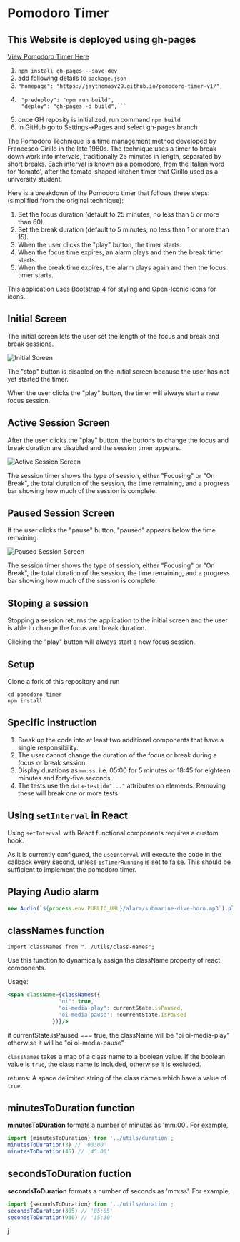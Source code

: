 # Pomodoro Timer

## This Website is deployed using gh-pages
[View Pomodoro Timer Here](https://jaythomasv29.github.io/pomodoro-timer-v1/)
1. `npm install gh-pages --save-dev`
1. add following details to `package.json`
1. `"homepage": "https://jaythomasv29.github.io/pomodoro-timer-v1/",`
1. ```"scripts": {
    "predeploy": "npm run build",
    "deploy": "gh-pages -d build",```
1. once GH reposity is initialized, run command `npm build`
1. In GitHub go to Settings->Pages and select gh-pages branch

The Pomodoro Technique is a time management method developed by Francesco Cirillo in the late 1980s.
The technique uses a timer to break down work into intervals, traditionally 25 minutes in length, separated by short breaks. Each interval is known as a pomodoro, from the Italian word for 'tomato', after the tomato-shaped kitchen timer that Cirillo used as a university student.

Here is a breakdown of the Pomodoro timer that follows these steps: (simplified from the original technique):

1. Set the focus duration (default to 25 minutes, no less than 5 or more than 60).
1. Set the break duration (default to 5 minutes, no less than 1 or more than 15).
1. When the user clicks the "play" button, the timer starts.
1. When the focus time expires, an alarm plays and then the break timer starts.
1. When the break time expires, the alarm plays again and then the focus timer starts.

This application uses [Bootstrap 4](https://getbootstrap.com/) for styling and [Open-Iconic icons](https://useiconic.com/open) for icons.

## Initial Screen

The initial screen lets the user set the length of the focus and break and break sessions. 

![Initial Screen](./docs/pomodoro-initial-screen.png)

The "stop" button is disabled on the initial screen because the user has not yet started the timer.  

When the user clicks the "play" button, the timer will always start a new focus session.

## Active Session Screen

After the user clicks the "play" button, the buttons to change the focus and break duration are disabled and the session timer appears. 

![Active Session Screen](./docs/pomodoro-active-sesson.png) 

The session timer shows the type of session, either "Focusing" or "On Break", the total duration of the session, the time remaining, and a progress bar showing how much of the session is complete.

## Paused Session Screen

If the user clicks the "pause" button, "paused" appears below the time remaining. 

![Paused Session Screen](./docs/pomodoro-paused-session.png) 

The session timer shows the type of session, either "Focusing" or "On Break", the total duration of the session, the time remaining, and a progress bar showing how much of the session is complete.

## Stoping a session

Stopping a session returns the application to the initial screen and the user is able to change the focus and break duration. 

Clicking the "play" button will always start a new focus session.

## Setup

Clone a fork of this repository and run

```shell
cd pomodoro-timer
npm install
```


## Specific instruction

1. Break up the code into at least two additional components that have a single responsibility.
1. The user cannot change the duration of the focus or break during a focus or break session. 
1. Display durations as `mm:ss`. i.e. 05:00 for 5 minutes or 18:45 for eighteen minutes and forty-five seconds.
1. The tests use the `data-testid="..."` attributes on elements. Removing these will break one or more tests.

## Using `setInterval` in React

Using `setInterval` with React functional components requires a custom hook. 


As it is currently configured, the `useInterval` will execute the code in the callback every second, unless `isTimerRunning` is set to false.
This should be sufficient to implement the pomodoro timer.

## Playing Audio alarm

```javascript
new Audio(`${process.env.PUBLIC_URL}/alarm/submarine-dive-horn.mp3`).play();
```

## classNames function

`import classNames from "../utils/class-names";`

Use this function to dynamically assign the className property of react components.

Usage:
```jsx
<span className={classNames({
                "oi": true,
                "oi-media-play": currentState.isPaused,
                'oi-media-pause': !currentState.isPaused
              })}/>
 ```
 if currentState.isPaused === true, the className will be "oi oi-media-play" otherwise it will be "oi oi-media-pause"
 
`classNames` takes a map of a class name to a boolean value. If the boolean value is `true`, the class name is included, otherwise it is excluded.

returns: A space delimited string of the class names which have a value of `true`.

## minutesToDuration function

**minutesToDuration** formats a number of minutes as 'mm:00'. For example,

```javascript
import {minutesToDuration} from '../utils/duration';
minutesToDuration(3) // '03:00'
minutesToDuration(45) // '45:00'
```

## secondsToDuration fuction

**secondsToDuration** formats a number of seconds as 'mm:ss'. For example,

```javascript
import {secondsToDuration} from '../utils/duration';
secondsToDuration(305) // '05:05'
secondsToDuration(930) // '15:30'
```


j